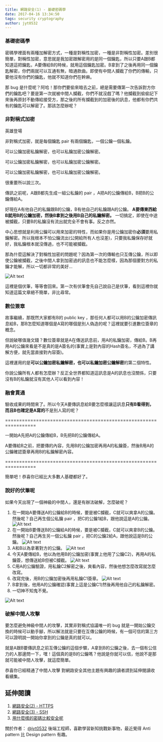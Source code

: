 ```yaml
---
title: 網路安全(1) - 基礎密碼學
date: 2017-04-16 13:34:50
tags: security cryptography
author: jyt0532
---
```


### 基礎密碼學

密碼學裡面有兩種加解密方式，一種是對稱性加密，一種是非對稱性加密。差別很簡單，對稱性加密，意思就是我加密跟解密用的是同一個鑰匙，所以只要A跟B都知道這把鑰匙，A要傳給B的時候，就用這個鑰匙加密。B拿到了之後再用同一個鑰匙解密，你們兩就可以互通有無，暗通款曲。即使有中間人攔截了你們的傳輸，只要他沒有你們的鑰匙，他就不知道你們在幹麻。

那 bug 是什麼呢？阿哈！那你們要偷來暗去之前，總是需要傳第一次告訴對方你們的鑰匙吧？要是第一次就被中間人攔截，你們不就沒戲了嗎？他攔截到偷偷記下來後再原封不動傳給接受方，那之後的所有攔截到的加密後的訊息，他都有你們共有的鑰匙可以解密了。那該怎麼辦呢？

### 非對稱式加密

英雄登場

非對稱式加密，就是每個鑰匙 pair 有兩個鑰匙，一個公鑰一個私鑰。

可以公鑰加密私鑰解密，也可以私鑰加密公鑰解密。

可以公鑰加密私鑰解密，也可以私鑰加密公鑰解密。

可以公鑰加密私鑰解密，也可以私鑰加密公鑰解密。

很重要所以說三次。

傳訊之前呢，A跟B都先生成一組公私鑰的 pair ，A把A的公鑰傳給B，B把B的公鑰傳給A。

好現在A有他自己的私鑰跟B的公鑰，B有他自己的私鑰跟A的公鑰。
**A要傳東西給B就用B的公鑰加密，然後B拿到之後用B自己的私鑰解密。**
一切搞定，即使在中途被攔截，只要B的私鑰沒有流出就完全不會有事。反之亦然。

中心思想就是利用公鑰可以用來加密的特性，而如果你是用公鑰加密你**必須**要用私鑰解密。所以我根本不怕公鑰流出(公開給所有人也沒差)，只要我私鑰保存好就好，我私鑰根本就沒傳過，也不可能被攔截。

那為什麼這解決了對稱性加密的問題呢？因為第一次的傳輸也只互傳公鑰，所以即使公鑰被攔截，之後中間人拿到加密過的訊息也不能怎麼樣，因為那個要對方的私鑰才能解，所以一切都非常的美好...

![Alt text](/img/jyt0532/car_accident-iloveimg-cropped.gif)

這裡是個伏筆，等等會回來。第一次有伏筆會先自己說自己是伏筆，看到這裡你就知道這篇文章絕不簡單，非比尋常。

### 數位簽章

故事繼續，那既然大家都有B的 public key ，那任何人都可以用B的公鑰加密傳訊息給B，那B怎麼知道哪個是A寫的哪個是別人偽造的呢？這裡就要引進數位簽章的概念。

但說破哪值幾文錢？數位簽章就是A在傳送訊息前，用A的私鑰加密，傳給B。B再用A的公鑰來看是不是真的是A簽名的(事實上是對內容的Hash簽名，不過為了講解方便，就先當直接對內容簽)。

這裡運用的是**可以公鑰加密私鑰解密，也可以私鑰加密公鑰解密**的第二個特性。

你說公鑰所有人都有怎麼辦？反正全世界都知道這訊息是A的訊息也沒關係，只要沒有B的私鑰就沒有其他人可以看到內容！

### 融會貫通

驗收成果的時間來了。所以今天A要傳訊息給B要怎麼樣讓這訊息**只有B看得到，而且B也確定是A寫的**不是別人寫的呢？

=================================================================

一開始A先把A的公鑰傳給B，B先把B的公鑰傳給A。

A要傳給B之前，把要傳的內容，先用B的公鑰加密再用A的私鑰簽，然後B用A的公鑰確認簽章再用B的私鑰解密內容。

=================================================================

簡單吧！恭喜你已經比大多數人基礎都好了。

### 說好的伏筆呢

如果今天出現了一個神級的中間人，還是有辦法破解，怎麼破呢？

1. 在一開始A要傳送A的公鑰給B的時候，要是被C攔截，C就可以爽拿A的公鑰。然後呢？自己再生個公私鑰 pair ，把C的公鑰1給B，跟他說這是A的公鑰。
![Alt text](/img/jyt0532/cryptography-step1.png)
2. 在一開始B要傳送B的公鑰給A的時候，要是被C攔截，C就可以爽拿B的公鑰。然後呢？自己再生另一個公私鑰 pair ，把C的公鑰2給A，跟他說這是B的公鑰。
![Alt text](/img/jyt0532/cryptography-step2.png)
3. A和B以為拿著對方的公鑰。
![Alt text](/img/jyt0532/cryptography-step3.png)
4. 今天A要傳給B，他以為他用B的公鑰加密(事實上他用了公鑰C2)，再用A的私鑰簽，想傳送給B但被C攔截。
![Alt text](/img/jyt0532/cryptography-step4.png)
5. C用A的公鑰驗證，用私鑰C2解密之後，爽看內容，然後他想怎麼改寫就怎麼改寫。
6. 改寫完後，用B的公鑰加密後再用私鑰C1簽章。
![Alt text](/img/jyt0532/cryptography-step6.png)
7. B拿到後，他用A的公鑰確認(事實上這是公鑰C1)然後再用他自己的私鑰解密。
8. 一切神不知鬼不覺。

![Alt text](/img/jyt0532/change_face.gif)

### 破解中間人攻擊

要怎麼避免神級中間人的攻擊，其實非對稱式協議唯一的 bug 就是一開始公鑰交換的時候可以動手腳，所以解法就是只要在互傳公鑰的時候，有一個可信的第三方可以證明說一開始你拿到的公鑰是真的就可以。

就是A跟B要傳訊息之前互傳公鑰的這個步驟，A拿到B的公鑰之後，去一個有公信力的人那邊問一下，嘿！這個真的是B的公鑰嗎？他說是你就可以信，他說不是那就可能被中間人攻擊，就這麼簡單。

恭喜你已經精通了中間人攻擊 對網路安全其他主題有興趣的讀者請到延伸閱讀收看續集。

## 延伸閱讀

1. [網路安全(2) - HTTPS](https://www.jyt0532.com/2017/03/08/https/)
2. [網路安全(3) - SSH](https://www.jyt0532.com/2017/03/09/ssh/)
2. [用什麼樣的密碼比較安全呢](https://www.jyt0532.com/2017/02/19/password-security/)

關於作者：
[@jyt0532](https://www.jyt0532.com/) 後端工程師，喜歡學習新知挑戰新事物，最近覺得 Anti pattern 比 Design pattern 有趣。
